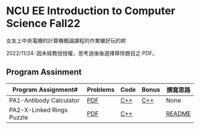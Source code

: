 # NCU EE Introduction to Computer Science Fall22

女友上中央電機的計算機概論課程的作業蠻好玩的欸

2022/11/24: 因未經教授授權，思考過後後選擇移除題目之 PDF。

## Program Assinment

| Program Assignment#       | Problems                                                                                                  | Code                                       | Bonus                                          | 撰寫思路                                        |
| ------------------------- | --------------------------------------------------------------------------------------------------------- | ------------------------------------------ | ---------------------------------------------- | ----------------------------------------------- |
| PA1-Antibody Calculator   | [PDF](./PA1-Antibody-Calculator/2022Fall_EE1003_IntroCS_PA1_Antibody%20Calculator_Andy_20220923_1600.pdf) | [C++](./PA1-Antibody-Calculator/PA1.cpp)   | [C++](./PA1-Antibody-Calculator/PA1_bonus.cpp) | None                                            |
| PA2-X-Linked Rings Puzzle | [PDF](PA2-X-Linked-Rings-Puzzle/2022Fall_EE1003_IntroCS_PA2_20221013_2210_Andy.pdf)                       | [C++](./PA2-X-Linked-Rings-Puzzle/PA2.cpp) |                                                | [README](./PA2-X-Linked-Rings-Puzzle/README.md) |
